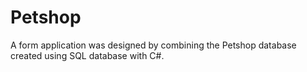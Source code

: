 # Petshop
A form application was designed by combining the Petshop database created using SQL database with C#.
